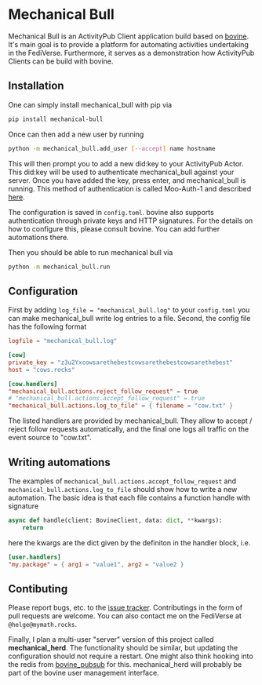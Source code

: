 # Mechanical Bull

Mechanical Bull is an ActivityPub Client application build based on [bovine](https://codeberg.org/bovine/bovine/). It's main goal is to provide a platform for automating activities undertaking in the FediVerse. Furthermore, it serves as a demonstration how ActivityPub Clients can be build with bovine.

## Installation

One can simply install mechanical_bull with pip via

```bash
pip install mechanical-bull
```

Once can then add a new user by running

```bash
python -m mechanical_bull.add_user [--accept] name hostname
```

This will  then prompt you to add a new did:key to your ActivityPub Actor. This did:key will be used to authenticate mechanical_bull against your server. Once you have added the key, press enter, and mechanical_bull is running. This method of authentication is called Moo-Auth-1 and described [here](https://blog.mymath.rocks/2023-03-15/BIN1_Moo_Authentication_and_Authoriation).

The configuration is saved in `config.toml`. bovine also supports authentication through private keys and HTTP signatures. For the details on how to configure this, please consult bovine. You can add further automations there.

Then you should be able to run mechanical bull via

```bash
python -m mechanical_bull.run
```

## Configuration

First by adding `log_file = "mechanical_bull.log"` to your `config.toml` you can make mechanical_bull write log entries to a file. Second, the config file has the following format

```toml
logfile = "mechanical_bull.log"

[cow]
private_key = "z3u2Yxcowsarethebestcowsarethebestcowsarethebest"
host = "cows.rocks"

[cow.handlers]
"mechanical_bull.actions.reject_follow_request" = true
# "mechanical_bull.actions.accept_follow_request" = true
"mechanical_bull.actions.log_to_file" = { filename = "cow.txt" }
```

The listed handlers are provided by mechanical_bull. They allow to accept / reject follow requests automatically, and the final one logs all traffic on the event source to "cow.txt".

## Writing automations

The examples of `mechanical_bull.actions.accept_follow_request` and `mechanical_bull.actions.log_to_file` should show how to write a new automation. The basic idea is that each file contains a function handle with signature

```python
async def handle(client: BovineClient, data: dict, **kwargs):
    return
```

here the kwargs are the dict given by the definiton in the handler block, i.e.

```toml
[user.handlers]
"my.package" = { arg1 = "value1", arg2 = "value2 }
```

## Contibuting

Please report bugs, etc. to the [issue tracker](https://codeberg.org/bovine/mechanical_bull/issues). Contributings in the form of pull requests are welcome. You can also contact me on the FediVerse at `@helge@mymath.rocks`.

Finally, I plan a multi-user "server" version of this project called __mechanical_herd__. The functionality should be similar, but updating the configuration should not require a restart. One might also think hooking into the redis from [bovine_pubsub](https://codeberg.org/bovine/bovine/src/branch/dev/bovine_pubsub) for this. mechanical_herd will probably be part of the bovine user management interface.
